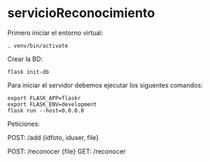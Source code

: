 # servicioReconocimiento

Primero iniciar el entorno virtual:

    . venv/bin/activate

Crear la BD:

    flask init-db

Para iniciar el servidor debemos ejecutar los siguentes comandos:

    export FLASK_APP=flaskr
    export FLASK_ENV=development
    flask run --host=0.0.0.0


Peticiones:

POST: /add {idfoto, iduser, file}

POST: /reconocer {file}
GET: /reconocer